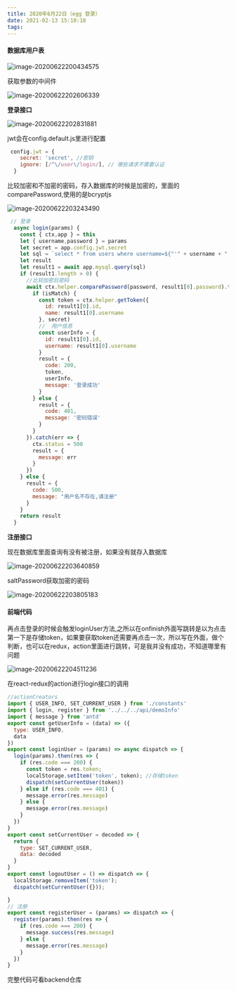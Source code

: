 ```yaml
---
title: 2020年6月22日（egg 登录）
date: 2021-02-13 15:10:18
tags:
---
```


#### 数据库用户表

![image-20200622200434575](image-20200622200434575.png)

获取参数的中间件

![image-20200622202606339](image-20200622202606339.png)

**登录接口**

![image-20200622202831881](image-20200622202831881.png)

jwt会在config.default.js里进行配置

```js
 config.jwt = {
    secret: 'secret', //密钥
    ignore: [/^\/user\/login/], // 哪些请求不需要认证
  }
```

比较加密和不加密的密码，存入数据库的时候是加密的，里面的comparePassword,使用的是bcryptjs

![image-20200622203243490](image-20200622203243490.png)

```js
 // 登录
  async login(params) {
    const { ctx,app } = this
    let { username,password } = params
    let secret = app.config.jwt.secret
    let sql = `select * from users where username=${"'" + username + "'"}`
    let result
    let result1 = await app.mysql.query(sql)
    if (result1.length > 0) {
      //比较加密后密码
      await ctx.helper.comparePassword(password, result1[0].password).then((isMatch) => {
        if (isMatch) {
          const token = ctx.helper.getToken({
            id: result1[0].id,
            name: result1[0].username
          }, secret)
          //  用户信息
          const userInfo = {
            id: result1[0].id,
            username: result1[0].username
          }
          result = {
            code: 200,
            token,
            userInfo,
            message: '登录成功'
          }
        } else {
          result = {
            code: 401,
            message: '密码错误'
          }
        }
      }).catch(err => {
        ctx.status = 500
        result = {
          message: err
        }
      })
    } else {
      result = {
        code: 500,
        message: "用户名不存在,请注册"
      }
    }
    return result
  }
```

**注册接口**

现在数据库里面查询有没有被注册，如果没有就存入数据库

![image-20200622203640859](image-20200622203640859.png)

saltPassword获取加密的密码

![image-20200622203805183](image-20200622203805183.png)

#### 前端代码

再点击登录的时候会触发loginUser方法,之所以在onfinish外面写跳转是以为点击第一下是存储token，如果要获取token还需要再点击一次，所以写在外面，做个判断，也可以在redux，action里面进行跳转，可是我并没有成功，不知道哪里有问题

![image-20200622204511236](image-20200622204511236.png)

在react-redux的action进行login接口的调用

```js
//actionCreators
import { USER_INFO, SET_CURRENT_USER } from './constants'
import { login, register } from '../../../api/demoInfo'
import { message } from 'antd'
export const getUserInfo = (data) => ({
  type: USER_INFO,
  data
})
export const loginUser = (params) => async dispatch => {
  login(params).then(res => {
    if (res.code === 200) {
      const token = res.token;
      localStorage.setItem('token', token); //存储token
      dispatch(setCurrentUser(token))
    } else if (res.code === 401) {
      message.error(res.message)
    } else {
      message.error(res.message)
    }
  })
}
export const setCurrentUser = decoded => {
  return {
    type: SET_CURRENT_USER,
    data: decoded
  }
}
export const logoutUser = () => dispatch => {
  localStorage.removeItem('token');
  dispatch(setCurrentUser({}));

}
// 注册
export const registerUser = (params) => dispatch => {
  register(params).then(res => {
    if (res.code === 200) {
      message.success(res.message)
    } else {
      message.error(res.message)
    }
  })
}
```
完整代码可看backend仓库





